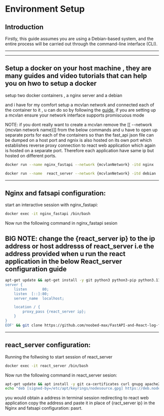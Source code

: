 # Environment Setup

## Introduction
Firstly, this guide assumes you are using a Debian-based system, and the entire process will be carried out through the command-line interface (CLI).

---
---

## Setup a docker on your host machine , they are many guides and video tutorials that can help you on hwo to setup a docker 

setup two docker containers , a nginx server and a debian 

and i have for my comfort setup a mcvlan network and connected each of the container to it , u can do so by following the [guide](https://docs.docker.com/network/drivers/macvlan/), if you are setting up a mcvlan ensure your network interface supports promiscuous mode

NOTE: if you dont really want to create a mcvlan remove the [[ --network  {mcvlan network name}]] from the below commands and u have to open up separate ports for each of the containers so than the fast_api json file can be dumped on a host port and ngnix is also hosted on its own port which establishes reverse proxy connection to  react web application which again is hosted on a separate port. Therefore each application have same ip but hosted on different ports.

```bash
docker run --name nginx_fastapi --network {mcvlanNetwork} -itd nginx
```

```bash
docker run --name  react_server --network {mcvlanNetwork} -itd debian
```


---

## Nginx and fatsapi configuration:


start an interactive session with nginx_fastapi:

```bash
docker exec -it nginx_fastapi /bin/bash 
```

Now run the following command in nginx_fastapi sesion

BIG NOTE: change the {react_server ip} to the ip address or host addresss of react_server i.e the address provided when u run the react application in the below React_server configuration guide
---

```bash
apt-get update && apt-get install -y git python3 python3-pip python3.11-venv nano iproute2 && bash -c 'cat > /etc/nginx/conf.d/default.conf <<EOF
server {
    listen       80;
    listen  [::]:80;
    server_name  localhost;

    location / {
        proxy_pass {react_server ip};
    }
}
EOF' && git clone https://github.com/noobed-max/FastAPI-and-React-log-fetch.git /home/FastAPI && rm -rf /home/FastAPI/frontend/ && cd /home/FastAPI/backend/ && python3 -m venv myenv && source myenv/bin/activate && pip install fastapi uvicorn cors && sudo rm -f /var/log/nginx/* && nginx -s reload
```

---

## react_server configuration:

Running the follwoing to start session of react_server

```bash
docker exec -it react_server /bin/bash 
```

Now run the following command in react_server sesion:

```bash
apt-get update && apt install -y git ca-certificates curl gnupg apache2 iproute2 && mkdir -p /etc/apt/keyrings && curl -fsSL https://deb.nodesource.com/gpgkey/nodesource-repo.gpg.key | gpg --dearmor -o /etc/apt/keyrings/nodesource.gpg && NODE_MAJOR=20
echo "deb [signed-by=/etc/apt/keyrings/nodesource.gpg] https://deb.nodesource.com/node_$NODE_MAJOR.x nodistro main" | tee /etc/apt/sources.list.d/nodesource.list && apt-get update && apt-get install nodejs -y && git clone https://github.com/noobed-max/FastAPI-and-React-log-fetch.git /home/react && rm -rf /home/react/backend/ && cd /home/react/frontend/ && npm install axios 
```
you would obtain a address in terminal session redirecting to react web application copy the address and paste it in place of {ract_server ip} in the Nginx and fatsapi configuration: pasrt.



